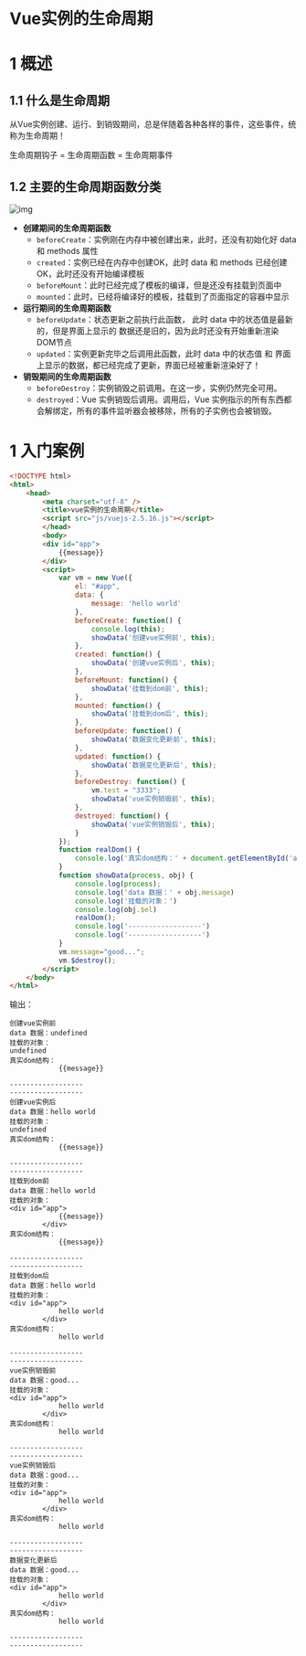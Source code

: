# Vue实例的生命周期

# 1 概述

## 1.1 什么是生命周期

从Vue实例创建、运行、到销毁期间，总是伴随着各种各样的事件，这些事件，统称为生命周期！

生命周期钩子 = 生命周期函数 = 生命周期事件

## 1.2 主要的生命周期函数分类

![img](https://zhishan-zh.github.io/media/vuejs-15343009153430015.png)

- **创建期间的生命周期函数**
  - `beforeCreate`：实例刚在内存中被创建出来，此时，还没有初始化好 data 和 methods 属性
  - `created`：实例已经在内存中创建OK，此时 data 和 methods 已经创建OK，此时还没有开始编译模板
  - `beforeMount`：此时已经完成了模板的编译，但是还没有挂载到页面中
  - `mounted`：此时，已经将编译好的模板，挂载到了页面指定的容器中显示
- **运行期间的生命周期函数**
  - `beforeUpdate`：状态更新之前执行此函数， 此时 data 中的状态值是最新的，但是界面上显示的 数据还是旧的，因为此时还没有开始重新渲染DOM节点
  - `updated`：实例更新完毕之后调用此函数，此时 data 中的状态值 和 界面上显示的数据，都已经完成了更新，界面已经被重新渲染好了！
- **销毁期间的生命周期函数**
  - `beforeDestroy`：实例销毁之前调用。在这一步，实例仍然完全可用。
  - `destroyed`：Vue 实例销毁后调用。调用后，Vue 实例指示的所有东西都会解绑定，所有的事件监听器会被移除，所有的子实例也会被销毁。

# 1 入门案例

```html
<!DOCTYPE html>
<html>
    <head>
        <meta charset="utf-8" />
        <title>vue实例的生命周期</title>
        <script src="js/vuejs-2.5.16.js"></script>
        </head>
        <body>
        <div id="app">
            {{message}}
        </div>
        <script>
            var vm = new Vue({
                el: "#app",
                data: {
                    message: 'hello world'
                },
                beforeCreate: function() {
                    console.log(this);
                    showData('创建vue实例前', this);
                },
                created: function() {
                    showData('创建vue实例后', this);
                },
                beforeMount: function() {
                    showData('挂载到dom前', this);
                },
                mounted: function() {
                    showData('挂载到dom后', this);
                },
                beforeUpdate: function() {
                    showData('数据变化更新前', this);
                },
                updated: function() {
                    showData('数据变化更新后', this);
                },
                beforeDestroy: function() {
                    vm.test = "3333";
                    showData('vue实例销毁前', this);
                },
                destroyed: function() {
                    showData('vue实例销毁后', this);
                }
            });
            function realDom() {
                console.log('真实dom结构：' + document.getElementById('app').innerHTML);
            } 
            function showData(process, obj) {
                console.log(process);
                console.log('data 数据：' + obj.message)
                console.log('挂载的对象：')
                console.log(obj.$el)
                realDom();
                console.log('------------------')
                console.log('------------------')
            }
            vm.message="good...";
            vm.$destroy();
        </script>
    </body>
</html>    
```

输出：

```
创建vue实例前
data 数据：undefined
挂载的对象：
undefined
真实dom结构：
            {{message}}
        
------------------
------------------
创建vue实例后
data 数据：hello world
挂载的对象：
undefined
真实dom结构：
            {{message}}
        
------------------
------------------
挂载到dom前
data 数据：hello world
挂载的对象：
<div id=​"app">​
            {{message}}
        ​</div>​
真实dom结构：
            {{message}}
        
------------------
------------------
挂载到dom后
data 数据：hello world
挂载的对象：
<div id=​"app">​
            hello world
        ​</div>​
真实dom结构：
            hello world
        
------------------
------------------
vue实例销毁前
data 数据：good...
挂载的对象：
<div id=​"app">​
            hello world
        ​</div>​
真实dom结构：
            hello world
        
------------------
------------------
vue实例销毁后
data 数据：good...
挂载的对象：
<div id=​"app">​
            hello world
        ​</div>​
真实dom结构：
            hello world
        
------------------
------------------
数据变化更新后
data 数据：good...
挂载的对象：
<div id=​"app">​
            hello world
        ​</div>​
真实dom结构：
            hello world
        
------------------
------------------
```

